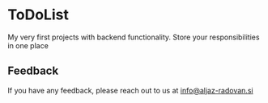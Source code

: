
# ToDoList

My very first projects with backend functionality. Store your responsibilities in one place


## Feedback

If you have any feedback, please reach out to us at info@aljaz-radovan.si

